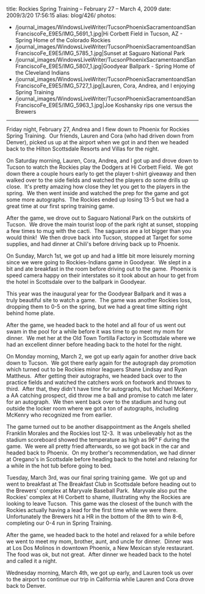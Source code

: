 title: Rockies Spring Training – February 27 – March 4, 2009
date: 2009/3/20 17:56:15
alias: blog/426/
photos:
- /journal_images/WindowsLiveWriter/TucsonPhoenixSacramentoandSanFranciscoFe_E9E5/IMG_5691_1.jpg|Hi Corbett Field in Tucson, AZ - Spring Home of the Colorado Rockies
- /journal_images/WindowsLiveWriter/TucsonPhoenixSacramentoandSanFranciscoFe_E9E5/IMG_5785_1.jpg|Sunset at Saguaro National Park
- /journal_images/WindowsLiveWriter/TucsonPhoenixSacramentoandSanFranciscoFe_E9E5/IMG_5807_1.jpg|Goodyear Ballpark - Spring Home of the Cleveland Indians
- /journal_images/WindowsLiveWriter/TucsonPhoenixSacramentoandSanFranciscoFe_E9E5/IMG_5727_1.jpg|Lauren, Cora, Andrea, and I enjoying Spring Training
- /journal_images/WindowsLiveWriter/TucsonPhoenixSacramentoandSanFranciscoFe_E9E5/IMG_5963_1.jpg|Joe Koshansky rips one versus the Brewers
---
Friday night, February 27, Andrea and I flew down to Phoenix for Rockies Spring Training.  Our friends, Lauren and Cora (who had driven down from Denver), picked us up at the airport when we got in and then we headed back to the Hilton Scottsdale Resorts and Villas for the night.

On Saturday morning, Lauren, Cora, Andrea, and I got up and drove down to Tucson to watch the Rockies play the Dodgers at Hi Corbett Field.  We got down there a couple hours early to get the player t-shirt giveaway and then walked over to the side fields and watched the players do some drills up close.  It's pretty amazing how close they let you get to the players in the spring.  We then went inside and watched the prep for the game and got some more autographs.  The Rockies ended up losing 13-5 but we had a great time at our first spring training game.

After the game, we drove out to Saguaro National Park on the outskirts of Tucson.  We drove the main tourist loop of the park right at sunset, stopping a few times to mug with the cacti.  The saguaros are a lot bigger than you would think!  We then drove back into Tucson, stopped at Target for some supplies, and had dinner at Chili's before driving back up to Phoenix.

On Sunday, March 1st, we got up and had a little bit more leisurely morning since we were going to Rockies-Indians game in Goodyear.  We slept in a bit and ate breakfast in the room before driving out to the game.  Phoenix is speed camera happy on their interstates so it took about an hour to get from the hotel in Scottsdale over to the ballpark in Goodyear. 

This year was the inaugural year for the Goodyear Ballpark and it was a truly beautiful site to watch a game.  The game was another Rockies loss, dropping them to 0-5 on the spring, but we had a great time sitting right behind home plate. 

After the game, we headed back to the hotel and all four of us went out swam in the pool for a while before it was time to go meet my mom for dinner.  We met her at the Old Town Tortilla Factory in Scottsdale where we had an excellent dinner before heading back to the hotel for the night.

On Monday morning, March 2, we got up early again for another drive back down to Tucson.  We got there early again for the autograph day promotion which turned out to be Rockies minor leaguers Shane Lindsay and Ryan Mattheus.  After getting their autographs, we headed back over to the practice fields and watched the catchers work on footwork and throws to third.  After that, they didn't have time for autographs, but Michael McKenry, a AA catching prospect, did throw me a ball and promise to catch me later for an autograph.  We then went back over to the stadium and hung out outside the locker room where we got a ton of autographs, including McKenry who recognized me from earlier. 

The game turned out to be another disappointment as the Angels shelled Franklin Morales and the Rockies lost 12-3.  It was unbelievably hot as the stadium scoreboard showed the temperature as high as 96° F during the game.  We were all pretty fried afterwards, so we got back in the car and headed back to Phoenix.  On my brother's recommendation, we had dinner at Oregano's in Scottsdale before heading back to the hotel and relaxing for a while in the hot tub before going to bed.

Tuesday, March 3rd, was our final spring training game.  We got up and went to breakfast at The Breakfast Club in Scottsdale before heading out to the Brewers' complex at Maryvale Baseball Park.  Maryvale also put the Rockies' complex at Hi Corbett to shame, illustrating why the Rockies are looking to leave Tucson.  This game was the closest of the bunch with the Rockies actually having a lead for the first time while we were there.  Unfortunately the Brewers hit a HR in the bottom of the 8th to win 8-6, completing our 0-4 run in Spring Training.

After the game, we headed back to the hotel and relaxed for a while before we went to meet my mom, brother, aunt, and uncle for dinner.  Dinner was at Los Dos Molinos in downtown Phoenix, a New Mexican style restaurant.  The food was ok, but not great.  After dinner we headed back to the hotel and called it a night.

Wednesday morning, March 4th, we got up early, and Lauren took us over to the airport to continue our trip in California while Lauren and Cora drove back to Denver.

<!--[Photos from Spring Training](http://wwwazure.s-church.net/PhotoAlbum/Album/SPRINGTRAINING2009)-->